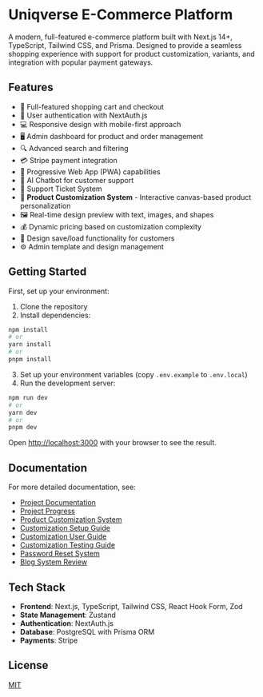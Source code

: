 # Uniqverse E-Commerce Platform

A modern, full-featured e-commerce platform built with Next.js 14+, TypeScript, Tailwind CSS, and Prisma. Designed to provide a seamless shopping experience with support for product customization, variants, and integration with popular payment gateways.

## Features

- 🛒 Full-featured shopping cart and checkout
- 👤 User authentication with NextAuth.js
- 💻 Responsive design with mobile-first approach
- 🖥️ Admin dashboard for product and order management
- 🔍 Advanced search and filtering
- 💳 Stripe payment integration
- 📱 Progressive Web App (PWA) capabilities
- 🤖 AI Chatbot for customer support
- 🎫 Support Ticket System
- 🎨 **Product Customization System** - Interactive canvas-based product personalization
- 🖼️ Real-time design preview with text, images, and shapes
- 💰 Dynamic pricing based on customization complexity
- 📁 Design save/load functionality for customers
- ⚙️ Admin template and design management

## Getting Started

First, set up your environment:

1. Clone the repository
2. Install dependencies:

```bash
npm install
# or
yarn install
# or
pnpm install
```

3. Set up your environment variables (copy `.env.example` to `.env.local`)
4. Run the development server:

```bash
npm run dev
# or
yarn dev
# or
pnpm dev
```

Open [http://localhost:3000](http://localhost:3000) with your browser to see the result.

## Documentation

For more detailed documentation, see:
- [Project Documentation](./docs/PROJECT_DOCUMENTATION.md)
- [Project Progress](./docs/PROJECT_PROGRESS.md)
- [Product Customization System](./docs/PRODUCT_CUSTOMIZATION_SYSTEM.md)
- [Customization Setup Guide](./docs/CUSTOMIZATION_SETUP_GUIDE.md)
- [Customization User Guide](./docs/CUSTOMIZATION_USER_GUIDE.md)
- [Customization Testing Guide](./docs/CUSTOMIZATION_TESTING_GUIDE.md)
- [Password Reset System](./docs/PASSWORD_RESET_SYSTEM.md)
- [Blog System Review](./docs/BLOG_SYSTEM_REVIEW.md)

## Tech Stack

- **Frontend**: Next.js, TypeScript, Tailwind CSS, React Hook Form, Zod
- **State Management**: Zustand
- **Authentication**: NextAuth.js
- **Database**: PostgreSQL with Prisma ORM
- **Payments**: Stripe

## License

[MIT](LICENSE)
